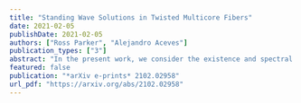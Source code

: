 ```yaml
---
title: "Standing Wave Solutions in Twisted Multicore Fibers"
date: 2021-02-05
publishDate: 2021-02-05
authors: ["Ross Parker", "Alejandro Aceves"]
publication_types: ["3"]
abstract: "In the present work, we consider the existence and spectral stability of standing wave solutions to a model for light propagation in a twisted multi-core fiber with no gain or loss of energy. Numerical parameter continuation experiments demonstrate the existence of standing wave solutions for sufficiently small values of the coupling parameter. Furthermore, standing waves exhibiting optical Aharonov-Bohm suppression, where there is a single waveguide which remains unexcited, exist when the twist parameter phi and the number of waveguides N is related by phi=pi/N. Spectral computations and numerical timestepping simulations suggest that standing wave solutions where the energy is concentrated in a single site are neutrally stable. Solutions with asymmetric coupling and multi-pulse solutions are also briefly explored."
featured: false
publication: "*arXiv e-prints* 2102.02958"
url_pdf: "https://arxiv.org/abs/2102.02958"
---
```


